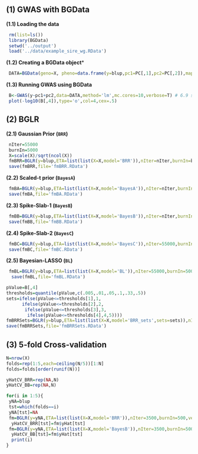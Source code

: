 ## (1) GWAS with BGData


**(1.1) Loading the data**
```R
 rm(list=ls())
 library(BGData)
 setwd('../output')
 load('../data/example_sire_wg.RData')
```

**(1.2) Creating a BGData object***
```R
 DATA=BGData(geno=X, pheno=data.frame(y=blup,pc1=PC[,1],pc2=PC[,2]),map=data.frame())
```
**(1.3) Running GWAS using BGData**
```R
 B<-GWAS(y~pc1+pc2,data=DATA,method='lm',mc.cores=10,verbose=T) # 6.9 seq with 10 cores
 plot(-log10(B[,4]),type='o',col=4,cex=.5)
```

## (2) BGLR

**(2.1) Gaussian Prior (`BRR`)**
 ```R
  nIter=55000
  burnIn=5000
  X=scale(X)/sqrt(ncol(X))
  fmBRR=BGLR(y=blup,ETA=list(list(X=X,model='BRR')),nIter=nIter,burnIn=burnIn,saveAt='BRR_') # ~.05 sec/iteration
  save(fmBRR,file='fmBRR.RData')
 ```
 
 **(2.2) Scaled-t prior (`BayesA`)**
 
 ```R
  fmBA=BGLR(y=blup,ETA=list(list(X=X,model='BayesA')),nIter=nIter,burnIn=burnIn,saveAt='BA_') 
  save(fmBA,file='fmBA.RData')
 ```
 
 **(2.3) Spike-Slab-1 (`BayesB`)**
 
 ```R
  fmBB=BGLR(y=blup,ETA=list(list(X=X,model='BayesB')),nIter=nIter,burnIn=burnIn,saveAt='BB_') 
  save(fmBB,file='fmBB.RData')
 ```
 

 **(2.4) Spike-Slab-2 (`BayesC`)**
 
 ```R
  fmBC=BGLR(y=blup,ETA=list(list(X=X,model='BayesC')),nIter=55000,burnIn=5000)
  save(fmBC,file='fmBC.RData')
 ```
 
 **(2.5) Bayesian-LASSO (`BL`)**
 
 ```R
  fmBL=BGLR(y=blup,ETA=list(list(X=X,model='BL')),nIter=55000,burnIn=5000)
   save(fmBL,file='fmBL.RData')
 ```
  ```R
  pValue=B[,4]
  thresholds=quantile(pValue,c(.005,.01,.05,.1,.33,.5))
  sets=ifelse(pValue<=thresholds[1],1,
        ifelse(pValue<=thresholds[2],2,
         ifelse(pValue<=thresholds[3],3,
          ifelse(pValue<=thresholds[4],4,5))))
  fmBRRSets=BGLR(y=blup,ETA=list(list(X=X,model='BRR_sets',sets=sets)),nIter=55000,burnIn=5000)
  save(fmBRRSets,file='fmBRRSets.RData')
  
 ```
## (3) 5-fold Cross-validation

```R
N=nrow(X)
folds=rep(1:5,each=ceiling(N/5))[1:N]
folds=folds[order(runif(N))]

yHatCV_BRR=rep(NA,N)
yHatCV_BB=rep(NA,N)

for(i in 1:5){
 yNA=blup
 tst=which(folds==i)
 yNA[tst]=NA
 fm=BGLR(y=yNA,ETA=list(list(X=X,model='BRR')),nIter=3500,burnIn=500,verbose=F)
  yHatCV_BRR[tst]=fm$yHat[tst]
 fm=BGLR(y=yNA,ETA=list(list(X=X,model='BayesB')),nIter=3500,burnIn=500,verbose=F)
  yHatCV_BB[tst]=fm$yHat[tst]
  print(i)
}

```

